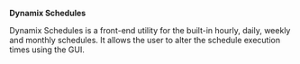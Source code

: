 **Dynamix Schedules**

Dynamix Schedules is a front-end utility for the built-in hourly, daily, weekly and monthly schedules. It allows the user to alter the schedule execution times using the GUI.
